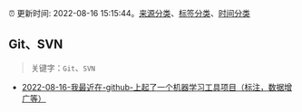 :alarm_clock: 更新时间: 2022-08-16 15:15:44。[来源分类](../README.md)、[标签分类](../TAGS.md)、[时间分类](../TIMELINE.md)

## Git、SVN


> 关键字：`Git`、`SVN`



- [2022-08-16-我最近在-github-上起了一个机器学习工具项目（标注，数据增广等）](https://www.v2ex.com/t/873281) 